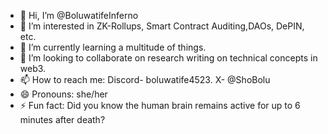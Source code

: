 - 👋 Hi, I’m @BoluwatifeInferno
- 👀 I’m interested in ZK-Rollups, Smart Contract Auditing,DAOs, DePIN, etc.
- 🌱 I’m currently learning a multitude of things. 
- 💞️ I’m looking to collaborate on research writing on technical concepts in web3.
- 📫 How to reach me: Discord- boluwatife4523. X- @ShoBolu
- 😄 Pronouns: she/her
- ⚡ Fun fact: Did you know the human brain remains active for up to 6 minutes after death?

<!---
BoluwatifeInferno/BoluwatifeInferno is a ✨ special ✨ repository because its `README.md` (this file) appears on your GitHub profile.
You can click the Preview link to take a look at your changes.
--->
